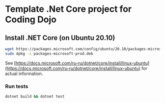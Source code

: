﻿# Template .Net Core project for Coding Dojo

## Install .NET Core (on Ubuntu 20.10)

```sh
wget https://packages.microsoft.com/config/ubuntu/20.10/packages-microsoft-prod.deb -O packages-microsoft-prod.deb
sudo dpkg -i packages-microsoft-prod.deb
```
See [https://docs.microsoft.com/ru-ru/dotnet/core/install/linux-ubuntu](https://docs.microsoft.com/ru-ru/dotnet/core/install/linux-ubuntu) for actual information.

### Run tests

```sh
dotnet build && dotnet test
```
